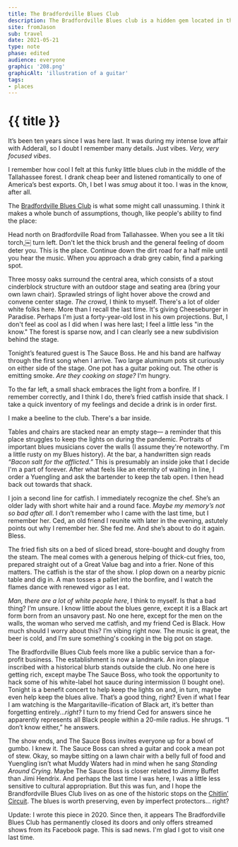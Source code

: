 ```yaml
---
title: The Bradfordville Blues Club
description: The Bradfordville Blues club is a hidden gem located in the Tallahassee forest. 
site: fromJason
sub: travel
date: 2021-05-21
type: note
phase: edited
audience: everyone
graphic: '208.png'
graphicAlt: 'illustration of a guitar'
tags:
- places
---
```

# {{ title }}

It’s been ten years since I was here last. It was during my intense love affair with Adderall, so I doubt I remember many details. Just vibes. _Very, very focused vibes_. 

I remember how cool I felt at this funky little blues club in the middle of the Tallahassee forest. I drank cheap beer and listened romantically to one of America’s best exports. Oh, I bet I was *smug* about it too. I was in the know, after all. 

The [Bradfordville Blues Club](https://bradfordvilleblues.com/) is what some might call unassuming. I think it makes a whole bunch of assumptions, though, like people's ability to find the place: 

Head north on Bradfordville Road from Tallahassee. When you see a lit tiki torch,￼ turn left. Don't let the thick brush and the general feeling of doom deter you. This is the place. Continue down the dirt road for a half mile until you hear the music. When you approach a drab grey cabin, find a parking spot. 

Three mossy oaks surround the central area, which consists of a stout cinderblock structure with an outdoor stage and seating area (bring your own lawn chair). Sprawled strings of light hover above the crowd and convene center stage. *The crowd,* I think to myself. There's a lot of older white folks here. More than I recall the last time. It's giving Cheeseburger in Paradise. Perhaps I'm just a forty-year-old lost in his own projections. But, I don't feel as cool as I did when I was here last; I feel a little less "in the know." The forest is sparse now, and I can clearly see a new subdivision behind the stage.

Tonight’s featured guest is The Sauce Boss. He and his band are halfway through the first song when I arrive. Two large aluminum pots sit curiously on either side of the stage. One pot has a guitar poking out. The other is emitting smoke. *Are they cooking on stage?* I'm hungry. 

To the far left, a small shack embraces the light from a bonfire. If I remember correctly, and I think I do, there’s fried catfish inside that shack. I take a quick inventory of my feelings and decide a drink is in order first. 

I make a beeline to the club. There's a bar inside. 

Tables and chairs are stacked near an empty stage— a reminder that this place struggles to keep the lights on during the pandemic. Portraits of important blues musicians cover the walls (I assume they're noteworthy. I'm a little rusty on my Blues history). At the bar, a handwritten sign reads *“Bacon salt for the afflicted.”* This is presumably an inside joke that I decide I'm a part of forever. After what feels like an eternity of waiting in line, I order a Yuengling and ask the bartender to keep the tab open. I then head back out towards that shack. 

I join a second line for catfish. I immediately recognize the chef. She’s an older lady with short white hair and a round face. *Maybe my memory’s not so bad after all*. I don’t remember who I came with the last time, but I remember her. Ced, an old friend I reunite with later in the evening, astutely points out why I remember her. She fed me. And she’s about to do it again. Bless. 

The fried fish sits on a bed of sliced bread, store-bought and doughy from the steam. The meal comes with a generous helping of thick-cut fries, too, prepared straight out of a Great Value bag and into a frier. None of this matters. The catfish is the star of the show. I plop down on a nearby picnic table and dig in. A man tosses a pallet into the bonfire, and I watch the flames dance with renewed vigor as I eat.

*Man, there are a lot of white people here*, I think to myself.  Is that a bad thing? I’m unsure. I know little about the blues genre, except it is a Black art form born from an unsavory past. No one here, except for the men on the walls, the woman who served me catfish, and my friend Ced is Black. How much should I worry about this? I’m vibing right now. The music is great, the beer is cold, and I’m sure something's cooking in the big pot on stage. 

The Bradfordville Blues Club feels more like a public service than a for-profit business. The establishment is now a landmark. An iron plaque inscribed with a historical blurb stands outside the club. No one here is getting rich, except maybe The Sauce Boss, who took the opportunity to hack some of his white-label hot sauce during intermission (I bought one). Tonight is a benefit concert to help keep the lights on and, in turn, maybe even help keep the blues alive. That’s a good thing, right? Even if what I fear I am watching is the Margaritaville-ification of Black art, it’s better than forgetting entirely...*right?* I turn to my friend Ced for answers since he apparently represents all Black people within a 20-mile radius. He shrugs. “I don’t know either,” he answers. 

The show ends, and The Sauce Boss invites everyone up for a bowl of gumbo. I knew it. The Sauce Boss can shred a guitar and cook a mean pot of stew. Okay, so maybe sitting on a lawn chair with a belly full of food and Yuengling isn’t what Muddy Waters had in mind when he sang *Standing Around Crying*. Maybe The Sauce Boss is closer related to Jimmy Buffet than Jimi Hendrix. And perhaps the last time I was here, I was a little less sensitive to cultural appropriation. But this was fun, and I hope the Brandfordville Blues Club lives on as one of the historic stops on the [Chitlin’ Circuit](https://en.wikipedia.org/wiki/Chitlin%27_Circuit). The blues is worth preserving, even by imperfect protectors... right? 

Update: I wrote this piece in 2020. Since then, it appears The Bradfordville Blues Club has permanently closed its doors and only offers streamed shows from its Facebook page. This is sad news. I'm glad I got to visit one last time. 